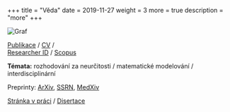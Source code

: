 +++
title = "Věda"
date = 2019-11-27
weight = 3
more = true
description = "more"
+++


![Graf](/images/science.png "Ilustrace")

 <a href="https://www.utia.cz/biblio/author/cav_un_auth*0101206" target="_blank">Publikace</a> /  <a href="/docs/CV.pdf" target="_blank">CV</a> /<br>
<a href="https://www.webofscience.com/wos/author/record/I-8828-2012" target="_blank">Researcher ID</a> / <a href="https://www.scopus.com/authid/detail.uri?authorId=7006398520" target="_blank">Scopus</a> 



<!-- more -->

**Témata:** rozhodování za neurčitosti / matematické modelování / interdisciplinární

Preprinty:  <a href="http://arxiv.org/find/stat/1/au:+Smid_Martin/0/1/0/all/0/1" target="_blank">ArXiv</a>, 
 <a href="http://ssrn.com/author=586582" target="_blank">SSRN</a>, 
 <a href="https://www.medrxiv.org/search/author1%3AMartin%2BSmid%20jcode%3Amedrxiv%20numresults%3A10%20sort%3Arelevance-rank%20format_result%3Astandard" target="_blank">MedXiv</a>
 
<a href="http://www.utia.cz/people/smid" target="_blank">Stránka v práci</a> / <a href="/docs/d.pdf" target="_blank">Disertace</a>

